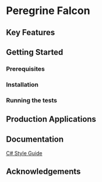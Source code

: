 # Peregrine Falcon

## Key Features
## Getting Started
### Prerequisites
### Installation
### Running the tests
## Production Applications
## Documentation
[C# Style Guide](documentation/CSharpStyleGuide.md)
## Acknowledgements